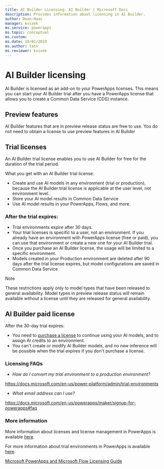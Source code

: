 ```yaml
---
title: AI Builder Licensing- AI Builder | Microsoft Docs
description: Provides information about licensing in AI Builder.
author: Dean-Haas
manager: kvivek
ms.service: powerapps
ms.topic: conceptual
ms.custom: 
ms.date: 10/01/2019
ms.author: tatn
ms.reviewer: kvivek
---
```


# AI Builder licensing

AI Builder is licensed as an add-on to your PowerApps licenses. This means you can start your AI Builder trial after you have a PowerApps license that allows you to create a Common Data Service (CDS) instance.  

## Preview features

AI Builder features that are in preview release status are free to use. You do not need to obtain a license to use preview features in AI Builder

## Trial licenses

An AI Builder trial license enables you to use  AI Builder  for free for the duration of the trial period. 

What you get with an AI Builder trial license:

- Create and use AI models in any environment (trial or production), because the AI Builder trial license is applicable at the user level, not environment level. 
- Store  your AI model results in Common Data Service
- Use AI model results in your PowerApps, Flows, and more.

### After the trial expires:

- Trial environments expire after 30 days.
- Your trial licenses is specific to a user, not an environment. If you already have an environment with PowerApps license (free or paid), you can use that environment or create a new one for your AI Builder trial. 
- Once you purchase an AI Builder license, the usage will be limited to a specific environment.
- Models created in your Production environment are deleted after 90 days after the trial license expires, but model configurations are saved in Common Data Service

> [!NOTE]  
> These restrictions apply only to model types that have been released to  general availability. Model types in preview release status will remain available without a license until they are released for general availability.  

## AI Builder paid license

After the 30-day trial expires:
- You need to [purchase a license](//power-platform/admin/signup-for-powerapps-admin) to continue using your AI models, and to assign AI credits to an environment.
- You can't create or modify AI Builder models, and no new inference will be possible when the trial expires if you don't purchase a license. 






### Licensing FAQs

- *How do I convert my trial environment to a production environment?*

https://docs.microsoft.com/en-us/power-platform/admin/trial-environments

- *What email address can I use?*

https://docs.microsoft.com/en-us/powerapps/maker/signup-for-powerapps#faq

### More information

More information about licenses and license management in PowerApps is available [here](//power-platform/admin/wp-license-management).

For more information about trial environments in PowerApps is available [here](//power-platform/admin/trial-environments).

[Microsoft PowerApps and Microsoft Flow Licensing Guide](http://download.microsoft.com/download/9/5/6/9568EFD0-403D-4AE4-95F0-7FACA2CCB2E4/PowerApps%20and%20Flow%20Licensing%20Guide%20-%20August.pdf)
